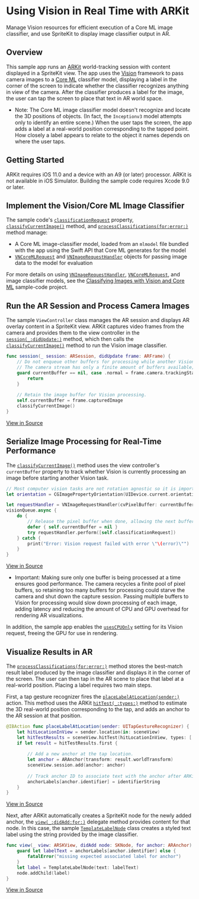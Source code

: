 # Using Vision in Real Time with ARKit

Manage Vision resources for efficient execution of a Core ML image classifier, and use SpriteKit to display image classifier output in AR.

## Overview

This sample app runs an [ARKit][0] world-tracking session with content displayed in a SpriteKit view. The app uses the [Vision][1] framework to pass camera images to a [Core ML][2] classifier model, displaying a label in the corner of the screen to indicate whether the classifier recognizes anything in view of the camera. After the classifier produces a label for the image, the user can tap the screen to place that text in AR world space. 

- Note: The Core ML image classifier model doesn't recognize and locate the 3D positions of objects. (In fact, the `Inceptionv3` model attempts only to identify an entire scene.) When the user taps the screen, the app adds a label at a real-world position corresponding to the tapped point. How closely a label appears to relate to the object it names depends on where the user taps.


[0]:https://developer.apple.com/documentation/arkit
[1]:https://developer.apple.com/documentation/vision
[2]:https://developer.apple.com/documentation/coreml

## Getting Started

ARKit requires iOS 11.0 and a device with an A9 (or later) processor. ARKit is not available in iOS Simulator. Building the sample code requires Xcode 9.0 or later.

## Implement the Vision/Core ML Image Classifier

The sample code's [`classificationRequest`](x-source-tag://ClassificationRequest) property, [`classifyCurrentImage()`](x-source-tag://ClassifyCurrentImage) method, and [`processClassifications(for:error:)`](x-source-tag://ProcessClassifications) method manage:

- A Core ML image-classifier model, loaded from an `mlmodel` file bundled with the app using the Swift API that Core ML generates for the model
- [`VNCoreMLRequest`][3] and [`VNImageRequestHandler`][4] objects for passing image data to the model for evaluation

For more details on using [`VNImageRequestHandler`][4], [`VNCoreMLRequest`][3], and image classifier models, see the [Classifying Images with Vision and Core ML][5] sample-code project. 

[3]:https://developer.apple.com/documentation/vision/vncoremlrequest
[4]:https://developer.apple.com/documentation/vision/vnimagerequesthandler
[5]:https://developer.apple.com/documentation/vision/classifying_images_with_vision_and_core_ml

## Run the AR Session and Process Camera Images

The sample `ViewController` class manages the AR session and displays AR overlay content in a SpriteKit view. ARKit captures video frames from the camera and provides them to the view controller in the [`session(_:didUpdate:)`][6] method, which then calls the [`classifyCurrentImage()`](x-source-tag://ClassifyCurrentImage) method to run the Vision image classifier.

``` swift
func session(_ session: ARSession, didUpdate frame: ARFrame) {
    // Do not enqueue other buffers for processing while another Vision task is still running.
    // The camera stream has only a finite amount of buffers available; holding too many buffers for analysis would starve the camera.
    guard currentBuffer == nil, case .normal = frame.camera.trackingState else {
        return
    }
    
    // Retain the image buffer for Vision processing.
    self.currentBuffer = frame.capturedImage
    classifyCurrentImage()
}
```
[View in Source](x-source-tag://ConsumeARFrames)

[6]:https://developer.apple.com/documentation/arkit/arsessiondelegate/2865611-session

## Serialize Image Processing for Real-Time Performance

The [`classifyCurrentImage()`](x-source-tag://ClassifyCurrentImage) method uses the view controller's `currentBuffer` property to track whether Vision is currently processing an image before starting another Vision task. 

``` swift
// Most computer vision tasks are not rotation agnostic so it is important to pass in the orientation of the image with respect to device.
let orientation = CGImagePropertyOrientation(UIDevice.current.orientation)

let requestHandler = VNImageRequestHandler(cvPixelBuffer: currentBuffer!, orientation: orientation)
visionQueue.async {
    do {
        // Release the pixel buffer when done, allowing the next buffer to be processed.
        defer { self.currentBuffer = nil }
        try requestHandler.perform([self.classificationRequest])
    } catch {
        print("Error: Vision request failed with error \"\(error)\"")
    }
}
```
[View in Source](x-source-tag://ClassifyCurrentImage)

- Important: Making sure only one buffer is being processed at a time ensures good performance. The camera recycles a finite pool of pixel buffers, so retaining too many buffers for processing could starve the camera and shut down the capture session. Passing multiple buffers to Vision for processing would slow down processing of each image, adding latency and reducing the amount of CPU and GPU overhead for rendering AR visualizations.

In addition, the sample app enables the [`usesCPUOnly`][7] setting for its Vision request, freeing the GPU for use in rendering.

[7]:https://developer.apple.com/documentation/vision/vnrequest/2923480-usescpuonly

## Visualize Results in AR

The [`processClassifications(for:error:)`](x-source-tag://ProcessClassifications) method stores the best-match result label produced by the image classifier and displays it in the corner of the screen. The user can then tap in the AR scene to place that label at a real-world position. Placing a label requires two main steps. 

First, a tap gesture recognizer fires the [`placeLabelAtLocation(sender:)`](x-source-tag://PlaceLabelAtLocation) action. This method uses the ARKit [`hitTest(_:types:)`][8] method to estimate the 3D real-world position corresponding to the tap, and adds an anchor to the AR session at that position.

``` swift
@IBAction func placeLabelAtLocation(sender: UITapGestureRecognizer) {
    let hitLocationInView = sender.location(in: sceneView)
    let hitTestResults = sceneView.hitTest(hitLocationInView, types: [.featurePoint, .estimatedHorizontalPlane])
    if let result = hitTestResults.first {
        
        // Add a new anchor at the tap location.
        let anchor = ARAnchor(transform: result.worldTransform)
        sceneView.session.add(anchor: anchor)
        
        // Track anchor ID to associate text with the anchor after ARKit creates a corresponding SKNode.
        anchorLabels[anchor.identifier] = identifierString
    }
}
```
[View in Source](x-source-tag://PlaceLabelAtLocation)

Next, after ARKit automatically creates a SpriteKit node for the newly added anchor, the [`view(_:didAdd:for:)`][9] delegate method provides content for that node. In this case, the sample [`TemplateLabelNode`](x-source-tag://TemplateLabelNode) class creates a styled text label using the string provided by the image classifier.

``` swift
func view(_ view: ARSKView, didAdd node: SKNode, for anchor: ARAnchor) {
    guard let labelText = anchorLabels[anchor.identifier] else {
        fatalError("missing expected associated label for anchor")
    }
    let label = TemplateLabelNode(text: labelText)
    node.addChild(label)
}
```
[View in Source](x-source-tag://UpdateARContent)

[8]:https://developer.apple.com/documentation/arkit/arskview/2875733-hittest
[9]:https://developer.apple.com/documentation/arkit/arskviewdelegate/2865588-view